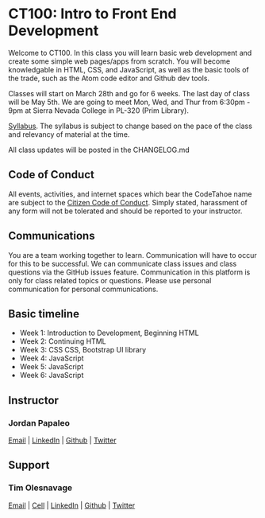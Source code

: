 # CT100: Intro to Front End Development

Welcome to CT100.  In this class you will learn basic web development and create some simple web pages/apps from scratch. You will become knowledgable in HTML, CSS, and JavaScript, as well as the basic tools of the trade, such as the Atom code editor and Github dev tools.

Classes will start on March 28th and go for 6 weeks.  The last day of class will be May 5th.  We are going to meet Mon, Wed, and Thur from 6:30pm - 9pm at Sierra Nevada College in PL-320 (Prim Library).

[Syllabus](https://github.com/CodeTahoe/CT100/blob/master/ct100-syllabus.pdf). The syllabus is subject to change based on the pace of the class and relevancy of material at the time.

All class updates will be posted in the CHANGELOG.md

## Code of Conduct

All events, activities, and internet spaces which bear the CodeTahoe name are subject to the [Citizen Code of Conduct](http://citizencodeofconduct.org/). Simply stated, harassment of any form will not be tolerated and should be reported to your instructor.

## Communications

You are a team working together to learn.  Communication will have to occur for this to be successful.  We can communicate class issues and class questions via the GitHub issues feature.  Communication in this platform is only for class related topics or questions.  Please use personal communication for personal communications.

## Basic timeline

- Week 1: Introduction to Development, Beginning HTML
- Week 2: Continuing HTML
- Week 3: CSS CSS, Bootstrap UI library
- Week 4: JavaScript
- Week 5: JavaScript
- Week 6: JavaScript

## Instructor
### Jordan Papaleo
[Email](jordan@elevate.blue) |
[LinkedIn](https://www.google.com/url?sa=t&rct=j&q=&esrc=s&source=web&cd=1&cad=rja&uact=8&ved=0ahUKEwiyyeqhqeTLAhWFax4KHeOsBhwQFggcMAA&url=https%3A%2F%2Fwww.linkedin.com%2Fin%2Fjordanpapaleo&usg=AFQjCNHjP6LTL_4qNHwWovDOmGdwKWGJpg&bvm=bv.117868183,d.dmo) |
[Github](https://github.com/jordanpapaleo) |
[Twitter](https://twitter.com/jordanpapaleo)

## Support
### Tim Olesnavage
[Email](tim@elevate.blue) |
[Cell](424-903-5191) |
[LinkedIn](https://www.linkedin.com/in/timolesnavage) |
[Github](https://github.com/TimOlesnavage) |
[Twitter](https://twitter.com/TimOlesnavage)


